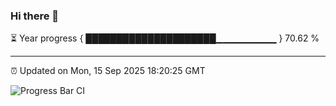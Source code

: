 ### Hi there 👋

⏳ Year progress { █████████████████████▁▁▁▁▁▁▁▁▁ } 70.62 %

---

⏰ Updated on Mon, 15 Sep 2025 18:20:25 GMT

![Progress Bar CI](https://github.com/liununu/liununu/workflows/Progress%20Bar%20CI/badge.svg)
